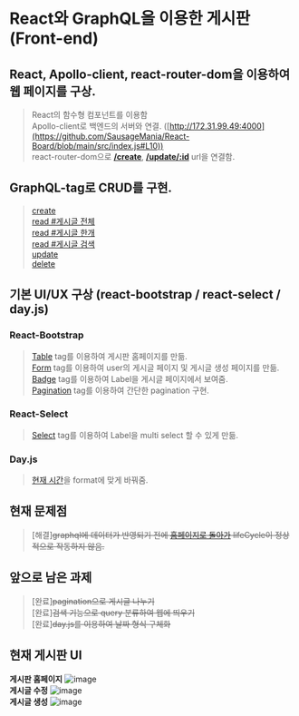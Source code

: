 # React와 GraphQL을 이용한 게시판(Front-end)
## React, Apollo-client, react-router-dom을 이용하여 웹 페이지를 구상.  
  > React의 함수형 컴포넌트를 이용함  
  > Apollo-client로 백엔드의 서버와 연결. ([http://172.31.99.49:4000](https://github.com/SausageMania/React-Board/blob/main/src/index.js#L10))  
  > react-router-dom으로 [**/create**](https://github.com/SausageMania/React-Board/blob/main/src/App.js#L12), [**/update/:id**](https://github.com/SausageMania/React-Board/blob/main/src/App.js#L13) url을 연결함. 
## GraphQL-tag로 CRUD를 구현.
  > [create](https://github.com/SausageMania/React-Board/blob/main/src/gql/mutation.js#L15)  
  > [read #게시글 전체](https://github.com/SausageMania/React-Board/blob/main/src/gql/query.js#L3)  
  > [read #게시글 한개](https://github.com/SausageMania/React-Board/blob/main/src/gql/mutation.js#L3)  
  > [read #게시글 검색](https://github.com/SausageMania/React-Board/blob/main/src/gql/query.js#L18)  
  > [update](https://github.com/SausageMania/React-Board/blob/main/src/gql/mutation.js#L26)  
  > [delete](https://github.com/SausageMania/React-Board/blob/main/src/gql/mutation.js#L37)  
## 기본 UI/UX 구상 (react-bootstrap / react-select / day.js)
### React-Bootstrap
  > [Table](https://github.com/SausageMania/React-Board/blob/main/src/pages/BoardList.js#L41) tag를 이용하여 게시판 홈페이지를 만듦.  
  > [Form](https://github.com/SausageMania/React-Board/blob/main/src/pages/UpdateBoard.js#L71) tag를 이용하여 user의 게시글 페이지 및 게시글 생성 페이지를 만듦.  
  > [Badge](https://github.com/SausageMania/React-Board/blob/main/src/pages/BoardList.js#L202) tag를 이용하여 Label을 게시글 페이지에서 보여줌.  
  > [Pagination](https://github.com/SausageMania/React-Board/blob/main/src/pages/BoardList.js#L124) tag를 이용하여 간단한 pagination 구현.  
  
### React-Select
  > [Select](https://github.com/SausageMania/React-Board/blob/main/src/pages/UpdateBoard.js#L167) tag를 이용하여 Label을 multi select 할 수 있게 만듦.

### Day.js
  > [현재 시간](https://github.com/SausageMania/React-Board/blob/main/src/pages/BoardList.js#L277)을 format에 맞게 바꿔줌.

## 현재 문제점
  > [해결]~~graphql에 데이터가 반영되기 전에 [홈페이지로 돌아가](https://github.com/SausageMania/React-Board/blob/main/src/pages/UpdateBoard.js#L54) lifeCycle이 정상적으로 작동하지 않음.~~

## 앞으로 남은 과제
  > [완료]~~pagination으로 게시글 나누기~~  
  > [완료]~~검색 기능으로 query 분류하여 웹에 띄우기~~  
  > [완료]~~day.js를 이용하여 날짜 형식 구체화~~
  
## 현재 게시판 UI
**게시판 홈페이지** ![image](https://user-images.githubusercontent.com/46717432/109938149-0bc14c00-7d13-11eb-9d96-5bf095ddd824.png)  
**게시글 수정** ![image](https://user-images.githubusercontent.com/46717432/109938265-2b587480-7d13-11eb-9923-aeccc8bfa02e.png)  
**게시글 생성** ![image](https://user-images.githubusercontent.com/46717432/109938100-fea45d00-7d12-11eb-9255-f86c6eb53733.png)  


